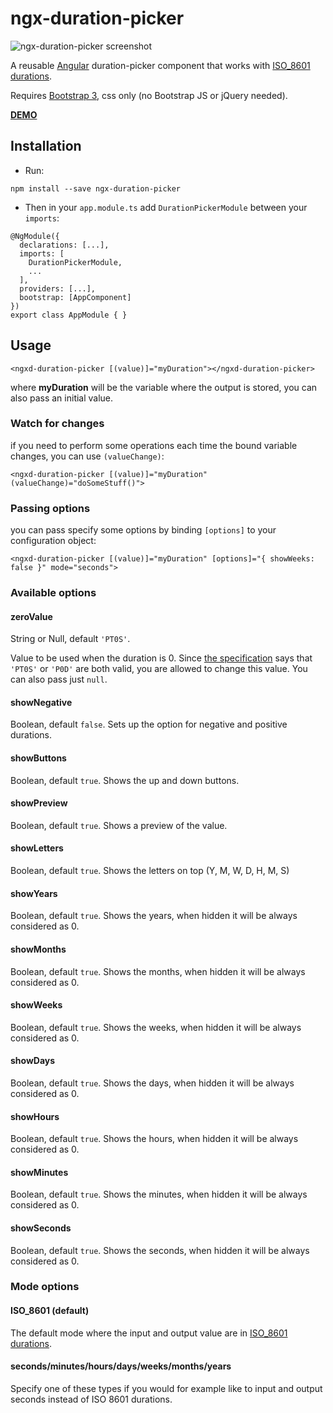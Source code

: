 # ngx-duration-picker

![ngx-duration-picker screenshot](https://s1.postimg.org/34fefss1yn/image.png)

A reusable [Angular](angular.io) duration-picker component that works with [ISO_8601 durations](https://en.wikipedia.org/wiki/ISO_8601#Durations).

Requires [Bootstrap 3](https://getbootstrap.com/docs/3.3/), css only (no Bootstrap JS or jQuery needed).

**[DEMO](https://embed.plnkr.co/1dAIGrGqbcfrNVqs4WwW/)**

## Installation

- Run:

`npm install --save ngx-duration-picker`

- Then in your `app.module.ts` add `DurationPickerModule` between your `imports`:

```
@NgModule({
  declarations: [...],
  imports: [
    DurationPickerModule,
    ...
  ],
  providers: [...],
  bootstrap: [AppComponent]
})
export class AppModule { }
```

## Usage

```<ngxd-duration-picker [(value)]="myDuration"></ngxd-duration-picker>```

where **myDuration** will be the variable where the output is stored, you can also pass an initial value.

### Watch for changes

if you need to perform some operations each time the bound variable changes, you can use `(valueChange)`:

```<ngxd-duration-picker [(value)]="myDuration" (valueChange)="doSomeStuff()">```

### Passing options

you can pass specify some options by binding `[options]` to your configuration object:

```<ngxd-duration-picker [(value)]="myDuration" [options]="{ showWeeks: false }" mode="seconds">```

### Available options

#### zeroValue
String or Null, default `'PT0S'`.

Value to be used when the duration is 0. Since [the specification](https://en.wikipedia.org/wiki/ISO_8601#Durations) says that `'PT0S'` or `'P0D'` are both valid, you are allowed to change this value. You can also pass just `null`.

#### showNegative
Boolean, default `false`. Sets up the option for negative and positive durations.

#### showButtons
Boolean, default `true`. Shows the up and down buttons.

#### showPreview
Boolean, default `true`. Shows a preview of the value.

#### showLetters
Boolean, default `true`. Shows the letters on top (Y, M, W, D, H, M, S)

#### showYears
Boolean, default `true`. Shows the years, when hidden it will be always considered as 0.

#### showMonths
Boolean, default `true`. Shows the months, when hidden it will be always considered as 0.

#### showWeeks
Boolean, default `true`. Shows the weeks, when hidden it will be always considered as 0.

#### showDays
Boolean, default `true`. Shows the days, when hidden it will be always considered as 0.

#### showHours
Boolean, default `true`. Shows the hours, when hidden it will be always considered as 0.

#### showMinutes
Boolean, default `true`. Shows the minutes, when hidden it will be always considered as 0.

#### showSeconds
Boolean, default `true`. Shows the seconds, when hidden it will be always considered as 0.

### Mode options

#### ISO_8601 (default)
The default mode where the input and output value are in [ISO_8601 durations](https://en.wikipedia.org/wiki/ISO_8601#Durations).

#### seconds/minutes/hours/days/weeks/months/years
Specify one of these types if you would for example like to input and output seconds instead of ISO 8601 durations.

